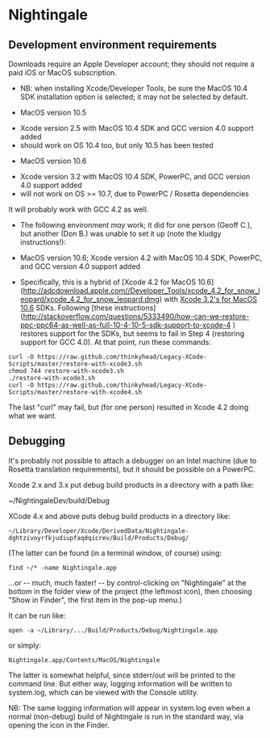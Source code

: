 Nightingale
===========

Development environment requirements
------------------------------------
Downloads require an Apple Developer account; they should not require a paid iOS or MacOS subscription.
 - NB: when installing Xcode/Developer Tools, be sure the MacOS 10.4 SDK installation option is selected; it may not be selected by default.

* MacOS version 10.5
 - Xcode version 2.5 with MacOS 10.4 SDK and GCC version 4.0 support added
 - should work on OS 10.4 too, but only 10.5 has been tested

* MacOS version 10.6
 - Xcode version 3.2 with MacOS 10.4 SDK, PowerPC, and GCC version 4.0 support added
 - will not work on OS >= 10.7, due to PowerPC / Rosetta dependencies

It will probably work with GCC 4.2 as well.

* The following environment _may_ work; it did for one person (Geoff C.), but another (Don B.) was unable to set it up (note the kludgy instructions!):

* MacOS version 10.6; Xcode version 4.2 with MacOS 10.4 SDK, PowerPC, and GCC version 4.0 support added 
 - Specifically, this is a hybrid of [Xcode 4.2 for MacOS 10.6] (http://adcdownload.apple.com//Developer_Tools/xcode_4.2_for_snow_leopard/xcode_4.2_for_snow_leopard.dmg)
 with [Xcode 3.2's for MacOS 10.6](http://adcdownload.apple.com//Developer_Tools/xcode_3.2.6_and_ios_sdk_4.3__final/xcode_3.2.6_and_ios_sdk_4.3.dmg) SDKs.
 Following [these instructions] (http://stackoverflow.com/questions/5333490/how-can-we-restore-ppc-ppc64-as-well-as-full-10-4-10-5-sdk-support-to-xcode-4
) restores support for the SDKs, but seems to fail in Step 4 (restoring support for GCC 4.0). At that point, run these commands:

```
curl -O https://raw.github.com/thinkyhead/Legacy-XCode-Scripts/master/restore-with-xcode3.sh
chmod 744 restore-with-xcode3.sh
./restore-with-xcode3.sh
curl -O https://raw.github.com/thinkyhead/Legacy-XCode-Scripts/master/restore-with-xcode4.sh
```

The last "curl" may fail, but (for one person) resulted in Xcode 4.2 doing what we want.


Debugging
---------
It's probably not possible to attach a debugger on an Intel machine (due to Rosetta translation requirements), but it should be possible on a PowerPC.

Xcode 2.x and 3.x put debug build products in a directory with a path like:

~/NightingaleDev/build/Debug

XCode 4.x and above puts debug build products in a directory like:

`~/Library/Developer/Xcode/DerivedData/Nightingale-dghtzivoyrfkjudiupfaqdqicrev/Build/Products/Debug/`

(The latter can be found (in a terminal window, of course) using:

`find ~/* -name Nightingale.app`

...or -- much, much faster! -- by control-clicking on "Nightingale" at the bottom in the folder view of the project (the leftmost icon), then choosing "Show in Finder", the first item in the pop-up menu.)

It can be run like:

`open -a ~/Library/.../Build/Products/Debug/Nightingale.app`

or simply:

`Nightingale.app/Contents/MacOS/Nightingale`

The latter is somewhat helpful, since stderr/out will be printed to the command line. But either way, logging information will be written to system.log, which can be viewed with the Console utility.

NB: The same logging information will appear in system.log even when a normal (non-debug) build of Nightingale is run in the standard way, via opening the icon in the Finder.

